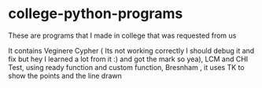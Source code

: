 # college-python-programs
These are programs that I made in college that was requested from us 

It contains Veginere Cypher ( Its not working correctly I should debug it and fix but hey I learned a lot from it :) and got the mark so yea),
LCM and CHI Test, using ready function and custom function, 
Bresnham , it uses TK to show the points and the line drawn 
